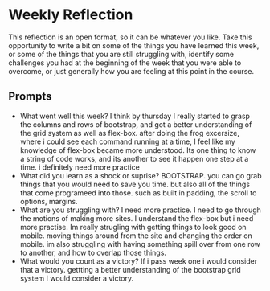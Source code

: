 # Weekly Reflection
This reflection is an open format, so it can be whatever you like. Take this opportunity to write a bit on some of the things you have learned this week, or some of the things that you are still struggling with, identify some challenges you had at the beginning of the week that you were able to overcome, or just generally how you are feeling at this point in the course.

## Prompts
- What went well this week?
I think by thursday I really started to grasp the columns and rows of bootstrap, and got a better understanding of the grid system as well as flex-box. after doing the frog excersize, where i could see each command running at a time, I feel like my knowledge of flex-box became more understood. Its one thing to know a string of code works, and its another to see it happen one step at a time. i definitely need more practice 
- What did you learn as a shock or suprise?
BOOTSTRAP. you can go grab things that you would need to save you time. 
but also all of the things that come programeed into those. such as built in padding, the scroll to options, margins.
- What are you struggling with?
I need more practice. I need to go through the motions of making more sites. I understand the flex-box but i need more practise. Im really strugling with getting things to look good on mobile. moving things around from the site and changing the order on mobile. 
im also struggling with having something spill over from one row to another, and how to overlap those things. 
- What would you count as a victory?
If i pass week one i would consider that a victory. 
gettting a better understanding of the bootstrap grid system I would consider a victory. 